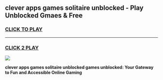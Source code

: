 
## clever apps games solitaire unblocked - Play Unblocked Gmaes & Free
<h3>
<a href="https://news.freeplayer.one?title=clever_apps_games_solitaire_unblocked&ref=23F">CLICK TO PLAY</a></h3>
<hr>

<h3>
<a href="https://news.freeplayer.one?title=clever_apps_games_solitaire_unblocked&ref=23F">CLICK 2 PLAY</a>
  
</h3>

<a href="https://news.freeplayer.one?title=clever_apps_games_solitaire_unblocked&ref=23F/"><img src="https://clearcache.store/games.png"></a>


**clever apps games solitaire unblocked games unblocked: Your Gateway to Fun and Accessible Online Gaming**

